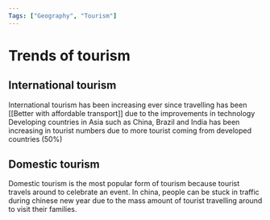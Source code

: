 ```yaml
---
Tags: ["Geography", "Tourism"]
---
```

# Trends of tourism
## International tourism
International tourism has been increasing ever since travelling has been [[Better with affordable transport]] due to the improvements in technology
Developing countries in Asia such as China, Brazil and India has been increasing in tourist numbers due to more tourist coming from developed countries (50%)
## Domestic tourism
Domestic tourism is the most popular form of tourism because tourist travels around to celebrate an event. In china, people can be stuck in traffic during chinese new year due to the mass amount of tourist travelling around to visit their families.
